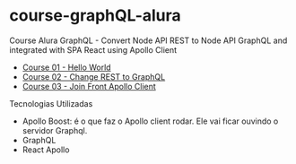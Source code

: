 # course-graphQL-alura

Course Alura GraphQL - Convert Node API REST to Node API GraphQL and integrated with SPA React using Apollo Client 
 
- [Course 01 - Hello World](https://www.alura.com.br/curso-online-graphql)
- [Course 02 - Change REST to GraphQL](https://www.alura.com.br/curso-online-graphql-parte-dois)
- [Course 03 - Join Front Apollo Client](https://www.alura.com.br/curso-online-graphql-integrando-com-front-end)

Tecnologias Utilizadas

- Apollo Boost: é o que faz o Apollo client rodar. Ele vai ficar ouvindo o servidor Graphql.
- GraphQL
- React Apollo